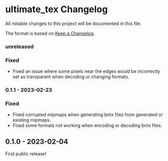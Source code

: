 # ultimate_tex Changelog
All notable changes to this project will be documented in this file.

The format is based on [Keep a Changelog](https://keepachangelog.com/en/1.0.0/).

### unreleased
### Fixed
* Fixed an issue where some pixels near the edges would be incorrectly set as transparent when decoding or changing formats.

### 0.1.1 - 2023-02-23
### Fixed
* Fixed corrupted mipmaps when generating bntx files from generated or existing mipmaps.
* Fixed some formats not working when encoding or decoding bntx files.

## 0.1.0 - 2023-02-04
First public release!
